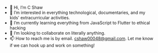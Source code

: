 - 👋 Hi, I’m C Shaw
- 👀 I’m interested in everything technological, documentaries, and my kids' extracurricular activities.
- 🌱 I’m currently learning everything from JavaScript to Flutter to ethical hacking
- 💞️ I’m looking to collaborate on literally anything.
- 📫 How to reach me is by email. cshaw00048@gmail.com.  Let me know if we can hook up and work on something!

<!---
cshaw00048/cshaw00048 is a ✨ special ✨ repository because its `README.md` (this file) appears on your GitHub profile.
You can click the Preview link to take a look at your changes.
--->
